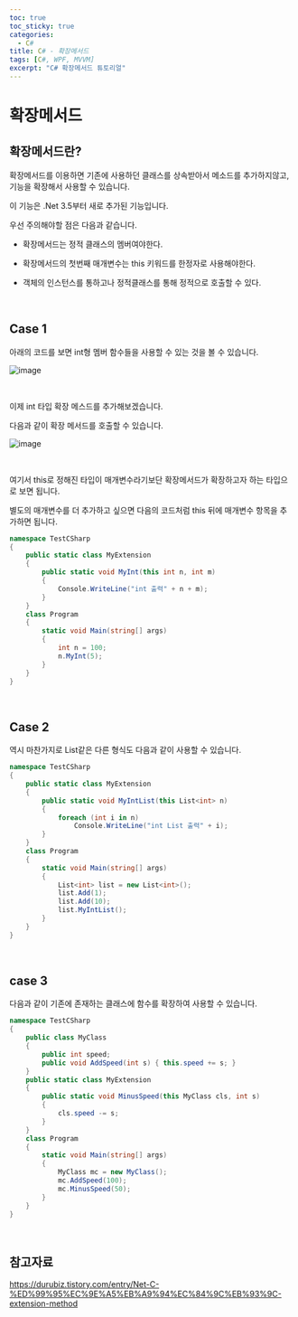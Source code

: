 ```yaml
---
toc: true
toc_sticky: true
categories:
  - C#
title: C# - 확장메서드
tags: [C#, WPF, MVVM]
excerpt: "C# 확장메서드 튜토리얼"
---
```


# 확장메서드

## 확장메서드란?

확장메서드를 이용하면 기존에 사용하던 클래스를 상속받아서 메소드를 추가하지않고, 기능을 확장해서 사용할 수 있습니다.

이 기능은 .Net 3.5부터 새로 추가된 기능입니다.

우선 주의해야할 점은 다음과 같습니다.

- 확장메서드는 정적 클래스의 멤버여야한다.
  
- 확장메서드의 첫번째 매개변수는 this 키워드를 한정자로 사용해야한다.

- 객체의 인스턴스를 통하고나 정적클래스를 통해 정적으로 호출할 수 있다.

<br>

## Case 1

아래의 코드를 보면 int형 멤버 함수들을 사용할 수 있는 것을 볼 수 있습니다.

![image](https://user-images.githubusercontent.com/57826388/95091582-96e8e680-0761-11eb-9043-f6f7bc11f233.png)

<br>

이제 int 타입 확장 메스드를 추가해보겠습니다.

다음과 같이 확장 메서드를 호출할 수 있습니다.

![image](https://user-images.githubusercontent.com/57826388/95092045-25f5fe80-0762-11eb-91d1-c5f523cc39fa.png)

<br>

여기서 this로 정해진 타입이 매개변수라기보단 확장메서드가 확장하고자 하는 타입으로 보면 됩니다.

별도의 매개변수를 더 추가하고 싶으면 다음의 코드처럼 this 뒤에 매개변수 항목을 추가하면 됩니다.

```c#
namespace TestCSharp
{
    public static class MyExtension
    {
        public static void MyInt(this int n, int m)
        {
            Console.WriteLine("int 출력" + n + m);
        }
    }
    class Program
    {
        static void Main(string[] args)
        {
            int n = 100;
            n.MyInt(5);
        }
    }
}
```

<br>

## Case 2


역시 마찬가지로 List같은 다른 형식도 다음과 같이 사용할 수 있습니다.

```c#
namespace TestCSharp
{
    public static class MyExtension
    {
        public static void MyIntList(this List<int> n)
        {
            foreach (int i in n)
                Console.WriteLine("int List 출력" + i);
        }
    }
    class Program
    {
        static void Main(string[] args)
        {
            List<int> list = new List<int>();
            list.Add(1);
            list.Add(10);
            list.MyIntList();
        }
    }
}
```

<br>

## case 3

다음과 같이 기존에 존재하는 클래스에 함수를 확장하여 사용할 수 있습니다.

```c#
namespace TestCSharp
{
    public class MyClass
    {
        public int speed;
        public void AddSpeed(int s) { this.speed += s; }
    }
    public static class MyExtension
    {
        public static void MinusSpeed(this MyClass cls, int s)
        {
            cls.speed -= s;
        }
    }
    class Program
    {
        static void Main(string[] args)
        {
            MyClass mc = new MyClass();
            mc.AddSpeed(100);
            mc.MinusSpeed(50);
        }
    }
}
```

<br>

## 참고자료

<https://durubiz.tistory.com/entry/Net-C-%ED%99%95%EC%9E%A5%EB%A9%94%EC%84%9C%EB%93%9C-extension-method>
